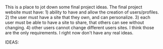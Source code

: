 This is a place to jot down some final project ideas.
The final project website must have:
	1) ability to have and allow the creation of users/profiles.
	2) the user must have a site that they own, and can personalize.
	3) each user must be able to have a site to share, that others can see without changing.
	4) other users cannot change different users sites.
I think those are the only requirements. I right now don't have any real ideas.

IDEAS: 


